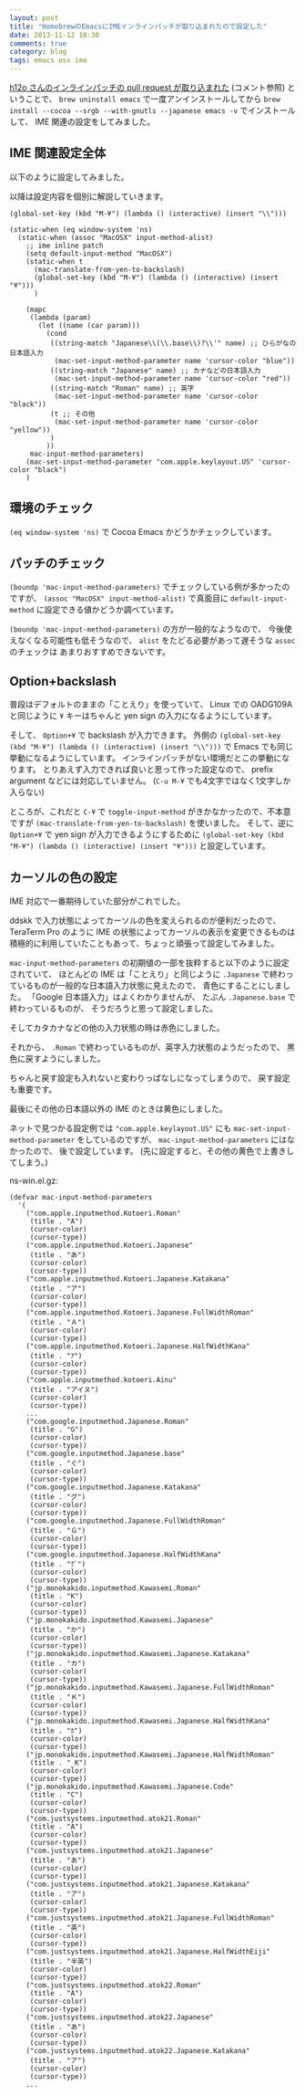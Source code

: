 ```yaml
---
layout: post
title: "HomebrewのEmacsにIMEインラインパッチが取り込まれたので設定した"
date: 2013-11-12 18:30
comments: true
category: blog
tags: emacs osx ime
---
```

[h12o さんのインラインパッチの pull request が取り込まれた](http://qiita.com/h12o@github/items/07f773909da5ebdb7b7c)
(コメント参照)
ということで、
`brew uninstall emacs` で一度アンインストールしてから
`brew install --cocoa --srgb --with-gnutls --japanese emacs -v`
でインストールして、
IME 関連の設定をしてみました。

<!--more-->

## IME 関連設定全体

以下のように設定してみました。

以降は設定内容を個別に解説していきます。

```elisp
(global-set-key (kbd "M-¥") (lambda () (interactive) (insert "\\")))

(static-when (eq window-system 'ns)
  (static-when (assoc "MacOSX" input-method-alist)
    ;; ime inline patch
    (setq default-input-method "MacOSX")
    (static-when t
      (mac-translate-from-yen-to-backslash)
      (global-set-key (kbd "M-¥") (lambda () (interactive) (insert "¥")))
      )

    (mapc
     (lambda (param)
       (let ((name (car param)))
         (cond
          ((string-match "Japanese\\(\\.base\\)?\\'" name) ;; ひらがなの日本語入力
           (mac-set-input-method-parameter name 'cursor-color "blue"))
          ((string-match "Japanese" name) ;; カナなどの日本語入力
           (mac-set-input-method-parameter name 'cursor-color "red"))
          ((string-match "Roman" name) ;; 英字
           (mac-set-input-method-parameter name 'cursor-color "black"))
          (t ;; その他
           (mac-set-input-method-parameter name 'cursor-color "yellow"))
          )
         ))
     mac-input-method-parameters)
    (mac-set-input-method-parameter "com.apple.keylayout.US" 'cursor-color "black")
    )
```

## 環境のチェック

`(eq window-system 'ns)`
で Cocoa Emacs かどうかチェックしています。

## パッチのチェック

`(boundp 'mac-input-method-parameters)`
でチェックしている例が多かったのですが、
`(assoc "MacOSX" input-method-alist)`
で真面目に `default-input-method` に設定できる値かどうか調べています。

`(boundp 'mac-input-method-parameters)`
の方が一般的なようなので、
今後使えなくなる可能性も低そうなので、
`alist` をたどる必要があって遅そうな `assoc` のチェックは
あまりおすすめできないです。

## Option+backslash

普段はデフォルトのままの「ことえり」を使っていて、
Linux での OADG109A と同じように `¥` キーはちゃんと yen sign の入力になるようにしています。

そして、
`Option+¥`
で backslash が入力できます。
外側の
`(global-set-key (kbd "M-¥") (lambda () (interactive) (insert "\\")))`
で Emacs でも同じ挙動になるようにしています。
インラインパッチがない環境だとこの挙動になります。
とりあえず入力できれば良いと思って作った設定なので、
prefix argument などには対応していません。
(`C-u M-¥` でも4文字ではなく1文字しか入らない)

ところが、これだと
`C-¥`
で
`toggle-input-method`
がきかなかったので、不本意ですが
`(mac-translate-from-yen-to-backslash)`
を使いました。
そして、逆に
`Option+¥`
で yen sign が入力できるようにするために
`(global-set-key (kbd "M-¥") (lambda () (interactive) (insert "¥")))`
と設定しています。

## カーソルの色の設定

IME 対応で一番期待していた部分がこれでした。

ddskk で入力状態によってカーソルの色を変えられるのが便利だったので、
TeraTerm Pro のように IME の状態によってカーソルの表示を変更できるものは
積極的に利用していたこともあって、ちょっと頑張って設定してみました。

`mac-input-method-parameters` の初期値の一部を抜粋すると以下のように設定されていて、
ほとんどの IME は「ことえり」と同じように
`.Japanese`
で終わっているものが一般的な日本語入力状態に見えたので、
青色にすることにしました。
「Google 日本語入力」はよくわかりませんが、
たぶん `.Japanese.base` で終わっているものが、
そうだろうと思って設定しました。

そしてカタカナなどの他の入力状態の時は赤色にしました。

それから、
`.Roman`
で終わっているものが、英字入力状態のようだったので、
黒色に戻すようにしました。

ちゃんと戻す設定も入れないと変わりっぱなしになってしまうので、
戻す設定も重要です。

最後にその他の日本語以外の IME のときは黄色にしました。

ネットで見つかる設定例では
`"com.apple.keylayout.US"`
にも
`mac-set-input-method-parameter`
をしているのですが、
`mac-input-method-parameters`
にはなかったので、
後で設定しています。
(先に設定すると、その他の黄色で上書きしてしまう。)

<p class="filename">ns-win.el.gz:</p>

```elisp
(defvar mac-input-method-parameters
  '(
    ("com.apple.inputmethod.Kotoeri.Roman"
     (title . "A")
     (cursor-color)
     (cursor-type))
    ("com.apple.inputmethod.Kotoeri.Japanese"
     (title . "あ")
     (cursor-color)
     (cursor-type))
    ("com.apple.inputmethod.Kotoeri.Japanese.Katakana"
     (title . "ア")
     (cursor-color)
     (cursor-type))
    ("com.apple.inputmethod.Kotoeri.Japanese.FullWidthRoman"
     (title . "Ａ")
     (cursor-color)
     (cursor-type))
    ("com.apple.inputmethod.Kotoeri.Japanese.HalfWidthKana"
     (title . "ｱ")
     (cursor-color)
     (cursor-type))
    ("com.apple.inputmethod.kotoeri.Ainu"
     (title . "アイヌ")
     (cursor-color)
     (cursor-type))
	...
    ("com.google.inputmethod.Japanese.Roman"
     (title . "G")
     (cursor-color)
     (cursor-type))
    ("com.google.inputmethod.Japanese.base"
     (title . "ぐ")
     (cursor-color)
     (cursor-type))
    ("com.google.inputmethod.Japanese.Katakana"
     (title . "グ")
     (cursor-color)
     (cursor-type))
    ("com.google.inputmethod.Japanese.FullWidthRoman"
     (title . "Ｇ")
     (cursor-color)
     (cursor-type))
    ("com.google.inputmethod.Japanese.HalfWidthKana"
     (title . "ｸﾞ")
     (cursor-color)
     (cursor-type))
    ("jp.monokakido.inputmethod.Kawasemi.Roman"
     (title . "K")
     (cursor-color)
     (cursor-type))
    ("jp.monokakido.inputmethod.Kawasemi.Japanese"
     (title . "か")
     (cursor-color)
     (cursor-type))
    ("jp.monokakido.inputmethod.Kawasemi.Japanese.Katakana"
     (title . "カ")
     (cursor-color)
     (cursor-type))
    ("jp.monokakido.inputmethod.Kawasemi.Japanese.FullWidthRoman"
     (title . "Ｋ")
     (cursor-color)
     (cursor-type))
    ("jp.monokakido.inputmethod.Kawasemi.Japanese.HalfWidthKana"
     (title . "ｶ")
     (cursor-color)
     (cursor-type))
    ("jp.monokakido.inputmethod.Kawasemi.Japanese.HalfWidthRoman"
     (title . "_K")
     (cursor-color)
     (cursor-type))
    ("jp.monokakido.inputmethod.Kawasemi.Japanese.Code"
     (title . "C")
     (cursor-color)
     (cursor-type))
    ("com.justsystems.inputmethod.atok21.Roman"
     (title . "A")
     (cursor-color)
     (cursor-type))
    ("com.justsystems.inputmethod.atok21.Japanese"
     (title . "あ")
     (cursor-color)
     (cursor-type))
    ("com.justsystems.inputmethod.atok21.Japanese.Katakana"
     (title . "ア")
     (cursor-color)
     (cursor-type))
    ("com.justsystems.inputmethod.atok21.Japanese.FullWidthRoman"
     (title . "英")
     (cursor-color)
     (cursor-type))
    ("com.justsystems.inputmethod.atok21.Japanese.HalfWidthEiji"
     (title . "半英")
     (cursor-color)
     (cursor-type))
    ("com.justsystems.inputmethod.atok22.Roman"
     (title . "A")
     (cursor-color)
     (cursor-type))
    ("com.justsystems.inputmethod.atok22.Japanese"
     (title . "あ")
     (cursor-color)
     (cursor-type))
    ("com.justsystems.inputmethod.atok22.Japanese.Katakana"
     (title . "ア")
     (cursor-color)
     (cursor-type))
    ...
```
